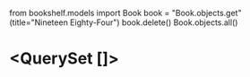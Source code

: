 ﻿from bookshelf.models import Book
book = "Book.objects.get"(title="Nineteen Eighty-Four")
book.delete()
Book.objects.all()
# <QuerySet []>
